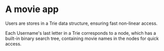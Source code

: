 # A movie app

Users are stores in a Trie data structure, ensuring fast non-linear access.

Each Username's last letter in a Trie corresponds to a node, which has a built-in binary search tree, containing movie names in the nodes for quick access.
